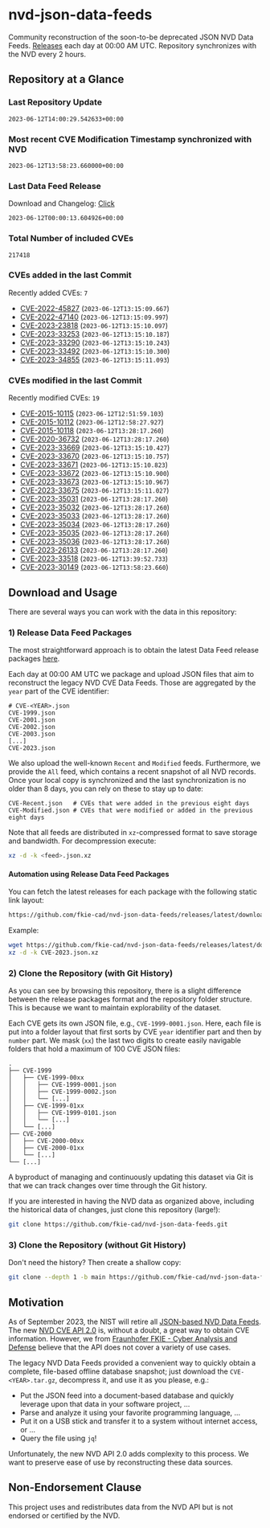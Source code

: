 # nvd-json-data-feeds

Community reconstruction of the soon-to-be deprecated JSON NVD Data Feeds. 
[Releases](https://github.com/fkie-cad/nvd-json-data-feeds/releases/latest) each day at 00:00 AM UTC.
Repository synchronizes with the NVD every 2 hours.

## Repository at a Glance

### Last Repository Update

```plain
2023-06-12T14:00:29.542633+00:00
```

### Most recent CVE Modification Timestamp synchronized with NVD

```plain
2023-06-12T13:58:23.660000+00:00
```

### Last Data Feed Release

Download and Changelog: [Click](https://github.com/fkie-cad/nvd-json-data-feeds/releases/latest)

```plain
2023-06-12T00:00:13.604926+00:00
```

### Total Number of included CVEs

```plain
217418
```

### CVEs added in the last Commit

Recently added CVEs: `7`

* [CVE-2022-45827](CVE-2022/CVE-2022-458xx/CVE-2022-45827.json) (`2023-06-12T13:15:09.667`)
* [CVE-2022-47140](CVE-2022/CVE-2022-471xx/CVE-2022-47140.json) (`2023-06-12T13:15:09.997`)
* [CVE-2023-23818](CVE-2023/CVE-2023-238xx/CVE-2023-23818.json) (`2023-06-12T13:15:10.097`)
* [CVE-2023-33253](CVE-2023/CVE-2023-332xx/CVE-2023-33253.json) (`2023-06-12T13:15:10.187`)
* [CVE-2023-33290](CVE-2023/CVE-2023-332xx/CVE-2023-33290.json) (`2023-06-12T13:15:10.243`)
* [CVE-2023-33492](CVE-2023/CVE-2023-334xx/CVE-2023-33492.json) (`2023-06-12T13:15:10.300`)
* [CVE-2023-34855](CVE-2023/CVE-2023-348xx/CVE-2023-34855.json) (`2023-06-12T13:15:11.093`)


### CVEs modified in the last Commit

Recently modified CVEs: `19`

* [CVE-2015-10115](CVE-2015/CVE-2015-101xx/CVE-2015-10115.json) (`2023-06-12T12:51:59.103`)
* [CVE-2015-10112](CVE-2015/CVE-2015-101xx/CVE-2015-10112.json) (`2023-06-12T12:58:27.927`)
* [CVE-2015-10118](CVE-2015/CVE-2015-101xx/CVE-2015-10118.json) (`2023-06-12T13:28:17.260`)
* [CVE-2020-36732](CVE-2020/CVE-2020-367xx/CVE-2020-36732.json) (`2023-06-12T13:28:17.260`)
* [CVE-2023-33669](CVE-2023/CVE-2023-336xx/CVE-2023-33669.json) (`2023-06-12T13:15:10.427`)
* [CVE-2023-33670](CVE-2023/CVE-2023-336xx/CVE-2023-33670.json) (`2023-06-12T13:15:10.757`)
* [CVE-2023-33671](CVE-2023/CVE-2023-336xx/CVE-2023-33671.json) (`2023-06-12T13:15:10.823`)
* [CVE-2023-33672](CVE-2023/CVE-2023-336xx/CVE-2023-33672.json) (`2023-06-12T13:15:10.900`)
* [CVE-2023-33673](CVE-2023/CVE-2023-336xx/CVE-2023-33673.json) (`2023-06-12T13:15:10.967`)
* [CVE-2023-33675](CVE-2023/CVE-2023-336xx/CVE-2023-33675.json) (`2023-06-12T13:15:11.027`)
* [CVE-2023-35031](CVE-2023/CVE-2023-350xx/CVE-2023-35031.json) (`2023-06-12T13:28:17.260`)
* [CVE-2023-35032](CVE-2023/CVE-2023-350xx/CVE-2023-35032.json) (`2023-06-12T13:28:17.260`)
* [CVE-2023-35033](CVE-2023/CVE-2023-350xx/CVE-2023-35033.json) (`2023-06-12T13:28:17.260`)
* [CVE-2023-35034](CVE-2023/CVE-2023-350xx/CVE-2023-35034.json) (`2023-06-12T13:28:17.260`)
* [CVE-2023-35035](CVE-2023/CVE-2023-350xx/CVE-2023-35035.json) (`2023-06-12T13:28:17.260`)
* [CVE-2023-35036](CVE-2023/CVE-2023-350xx/CVE-2023-35036.json) (`2023-06-12T13:28:17.260`)
* [CVE-2023-26133](CVE-2023/CVE-2023-261xx/CVE-2023-26133.json) (`2023-06-12T13:28:17.260`)
* [CVE-2023-33518](CVE-2023/CVE-2023-335xx/CVE-2023-33518.json) (`2023-06-12T13:39:52.733`)
* [CVE-2023-30149](CVE-2023/CVE-2023-301xx/CVE-2023-30149.json) (`2023-06-12T13:58:23.660`)


## Download and Usage

There are several ways you can work with the data in this repository:

### 1) Release Data Feed Packages

The most straightforward approach is to obtain the latest Data Feed release packages [here](https://github.com/fkie-cad/nvd-json-data-feeds/releases/latest).

Each day at 00:00 AM UTC we package and upload JSON files that aim to reconstruct the legacy NVD CVE Data Feeds.
Those are aggregated by the `year` part of the CVE identifier:

```
# CVE-<YEAR>.json
CVE-1999.json
CVE-2001.json
CVE-2002.json
CVE-2003.json
[...]
CVE-2023.json
```

We also upload the well-known `Recent` and `Modified` feeds.
Furthermore, we provide the `All` feed, which contains a recent snapshot of all NVD records.
Once your local copy is synchronized and the last synchronization is no older than 8 days, you can rely on these to stay up to date:

```plain
CVE-Recent.json   # CVEs that were added in the previous eight days
CVE-Modified.json # CVEs that were modified or added in the previous eight days
```

Note that all feeds are distributed in `xz`-compressed format to save storage and bandwidth.
For decompression execute:

```sh
xz -d -k <feed>.json.xz
```


#### Automation using Release Data Feed Packages

You can fetch the latest releases for each package with the following static link layout:

```sh
https://github.com/fkie-cad/nvd-json-data-feeds/releases/latest/download/CVE-<YEAR>.json.xz
```

Example:

```sh
wget https://github.com/fkie-cad/nvd-json-data-feeds/releases/latest/download/CVE-2023.json.xz
xz -d -k CVE-2023.json.xz
```

### 2) Clone the Repository (with Git History)

As you can see by browsing this repository, there is a slight difference between the release packages format and the repository folder structure.
This is because we want to maintain explorability of the dataset.

Each CVE gets its own JSON file, e.g., `CVE-1999-0001.json`.
Here, each file is put into a folder layout that first sorts by CVE `year` identifier part and then by `number` part.
We mask (`xx`) the last two digits to create easily navigable folders that hold a maximum of 100 CVE JSON files:

```plain
.
├── CVE-1999
│   ├── CVE-1999-00xx
│   │   ├── CVE-1999-0001.json
│   │   ├── CVE-1999-0002.json
│   │   └── [...]
│   ├── CVE-1999-01xx
│   │   ├── CVE-1999-0101.json
│   │   └── [...]
│   └── [...]
├── CVE-2000
│   ├── CVE-2000-00xx
│   ├── CVE-2000-01xx
│   └── [...]
└── [...]
```

A byproduct of managing and continuously updating this dataset via Git is that we can track changes over time through the Git history.

If you are interested in having the NVD data as organized above, including the historical data of changes, just clone this repository (large!):

```sh
git clone https://github.com/fkie-cad/nvd-json-data-feeds.git
```

### 3) Clone the Repository (without Git History)

Don't need the history? Then create a shallow copy:

```sh
git clone --depth 1 -b main https://github.com/fkie-cad/nvd-json-data-feeds.git
```

## Motivation

As of September 2023, the NIST will retire all [JSON-based NVD Data Feeds](https://nvd.nist.gov/vuln/data-feeds#divRetirementBanner-1).
The new [NVD CVE API 2.0](https://nvd.nist.gov/developers/vulnerabilities) is, without a doubt, a great way to obtain CVE information.
However, we from [Fraunhofer FKIE - Cyber Analysis and Defense](https://www.fkie.fraunhofer.de/en/departments/cad.html) believe that the API does not cover a variety of use cases.

The legacy NVD Data Feeds provided a convenient way to quickly obtain a complete, file-based offline database snapshot; just download the `CVE-<YEAR>.tar.gz`, decompress it, and use it as you please, e.g.:

* Put the JSON feed into a document-based database and quickly leverage upon that data in your software project, ...
* Parse and analyze it using your favorite programming language, ...
* Put it on a USB stick and transfer it to a system without internet access, or ...
* Query the file using `jq`!

Unfortunately, the new NVD API 2.0 adds complexity to this process.
We want to preserve ease of use by reconstructing these data sources.

## Non-Endorsement Clause

This project uses and redistributes data from the NVD API but is not endorsed or certified by the NVD.